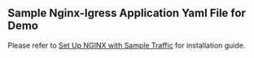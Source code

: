 ## Sample Nginx-Igress Application Yaml File for Demo
Please refer to [Set Up NGINX with Sample Traffic](https://docs.aws.amazon.com/AmazonCloudWatch/latest/monitoring/ContainerInsights-Prometheus-Sample-Workloads-nginx.html) for installation guide.